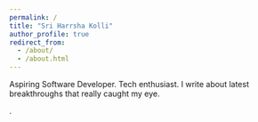 ```yaml
---
permalink: /
title: "Sri Harrsha Kolli"
author_profile: true
redirect_from: 
  - /about/
  - /about.html
---
```


Aspiring Software Developer. Tech enthusiast. I write about latest breakthroughs that really caught my eye.







































.










